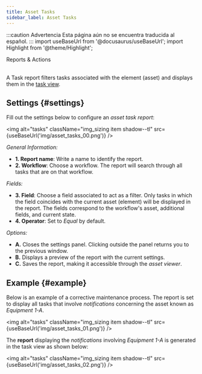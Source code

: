 ```yaml
---
title: Asset Tasks
sidebar_label: Asset Tasks
---
```


:::caution Advertencia
Esta página aún no se encuentra traducida al español.
:::
import useBaseUrl from '@docusaurus/useBaseUrl';
import Highlight from '@theme/Highlight';

<span className="hero__subtitle">Reports & Actions</span>
<br/>
<br/>

A Task report filters tasks associated with the element (asset) and displays them in the [task view](/docs/documentation/client/tasks/taskview).

## Settings {#settings}
Fill out the settings below to configure an _asset task report_:

<img alt="tasks" className="img_sizing item shadow--tl" src={useBaseUrl('img/asset_tasks_00.png')} />
<br/>

_General Information:_

- **<span className="badge badge--danger">1.</span> Report name**: Write a name to identify the report.
- **<span className="badge badge--danger">2.</span> Workflow**: Choose a workflow. The report will search through all tasks that are on that workflow.

_Fields:_

- **<span className="badge badge--danger">3.</span> Field**: Choose a field associated to act as a filter. Only tasks in which the field coincides with the current asset (element) will be displayed in the report. The fields correspond to the workflow's asset, additional fields, and current state.
- **<span className="badge badge--danger">4.</span> Operator**: Set to _Equal_ by default.

_Options:_
- **<span className="badge badge--primary">A.</span>** Closes the settings panel. Clicking outside the panel returns you to the previous window.
- **<span className="badge badge--primary">B.</span>** Displays a preview of the report with the current settings.
- **<span className="badge badge--primary">C.</span>** Saves the report, making it accessible through the _asset viewer_.

## Example {#example}
Below is an example of a corrective maintenance process. The report is set to display all tasks that involve _notifications_ concerning the asset known as _Equipment 1-A_.

<img alt="tasks" className="img_sizing item shadow--tl" src={useBaseUrl('img/asset_tasks_01.png')} />
<br/>

The **report** displaying the _notifications_ involving _Equipment 1-A_ is generated in the task view as shown below:

<img alt="tasks" className="img_sizing item shadow--tl" src={useBaseUrl('img/asset_tasks_02.png')} />
<br/>

